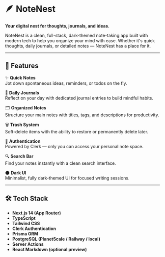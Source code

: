 # 🪶 NoteNest

**Your digital nest for thoughts, journals, and ideas.**

NoteNest is a clean, full-stack, dark-themed note-taking app built with modern tech to help you organize your mind with ease. Whether it's quick thoughts, daily journals, or detailed notes — NoteNest has a place for it.

---

## 🚀 Features

✨ **Quick Notes**  
Jot down spontaneous ideas, reminders, or todos on the fly.

📔 **Daily Journals**  
Reflect on your day with dedicated journal entries to build mindful habits.

🗂 **Organized Notes**  
Structure your main notes with titles, tags, and descriptions for productivity.

🗑 **Trash System**  
Soft-delete items with the ability to restore or permanently delete later.

🔐 **Authentication**  
Powered by Clerk — only you can access your personal note space.

🔍 **Search Bar**  
Find your notes instantly with a clean search interface.

🌑 **Dark UI**  
Minimalist, fully dark-themed UI for focused writing sessions.

---

## 🛠️ Tech Stack

- **Next.js 14 (App Router)**
- **TypeScript**
- **Tailwind CSS**
- **Clerk Authentication**
- **Prisma ORM**
- **PostgreSQL (PlanetScale / Railway / local)**
- **Server Actions**
- **React Markdown (optional preview)**
